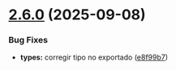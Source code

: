 # [2.6.0](https://github.com/kkokotero/boxels/compare/e8f99b70488c7b5a9665602d328d05ca645e097f...v2.6.0) (2025-09-08)


### Bug Fixes

* **types:** corregir tipo no exportado ([e8f99b7](https://github.com/kkokotero/boxels/commit/e8f99b70488c7b5a9665602d328d05ca645e097f))



